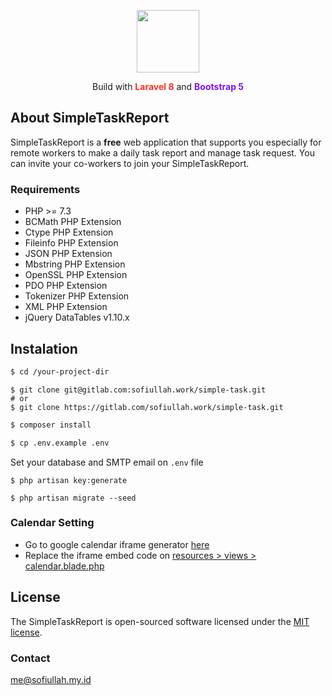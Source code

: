 <p align="center" style="text-align: center;" dir="center"><a href="https://sofiullah.my.id/" target="_blank"><img src="https://task.sofiullah.my.id/public/favicon/apple-touch-icon.png" width="100"></a></p>

<p align="center" style="text-align: center;" dir="center">
Build with <strong style="color:#ff2d20">Laravel 8</strong> and <strong style="color:#7C11F8">Bootstrap 5</strong>
</p>

## About SimpleTaskReport
SimpleTaskReport is a **free** web application that supports you especially for remote workers to make a daily task report and manage task request. You can invite your co-workers to join your SimpleTaskReport.

### Requirements
- PHP >= 7.3
- BCMath PHP Extension
- Ctype PHP Extension
- Fileinfo PHP Extension
- JSON PHP Extension
- Mbstring PHP Extension
- OpenSSL PHP Extension
- PDO PHP Extension
- Tokenizer PHP Extension
- XML PHP Extension
- jQuery DataTables v1.10.x

## Instalation

```bash 
$ cd /your-project-dir
```

```git 
$ git clone git@gitlab.com:sofiullah.work/simple-task.git
# or
$ git clone https://gitlab.com/sofiullah.work/simple-task.git
```

```bash 
$ composer install
```

```bash 
$ cp .env.example .env
```

Set your database and SMTP email on ```.env``` file

```nginx
$ php artisan key:generate
```

```nginx
$ php artisan migrate --seed
```

### Calendar Setting
- Go to google calendar iframe generator [here](https://calendar.google.com/calendar/embedhelper)
- Replace the iframe embed code on [resources > views > calendar.blade.php](/resources/views/calendar.blade.php)


## License
The SimpleTaskReport is open-sourced software licensed under the [MIT license](https://opensource.org/licenses/MIT).

### Contact
[me@sofiullah.my.id](mailto:me@sofiullah.my.id)
